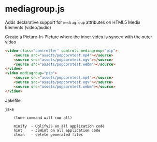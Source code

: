 # mediagroup.js

Adds declarative support for `mediagroup` attributes on HTML5 Media Elements (video/audio)

Create a Picture-In-Picture where the inner video is synced with the outer video
```html
<video class="controller" controls mediagroup="pip">
	<source src="assets/popcorntest.mp4"></source>
	<source src="assets/popcorntest.ogv"></source>
	<source src="assets/popcorntest.webm"></source>
</video>
<video mediagroup="pip">
	<source src="assets/popcorntest.mp4"></source>
	<source src="assets/popcorntest.ogv"></source>
	<source src="assets/popcorntest.webm"></source>
</video>
````

Jakefile

	jake

		(lone command will run all)

		minify  - UglifyJS on all application code
		hint    - JSHint on all application code
		clean   - delete generated files